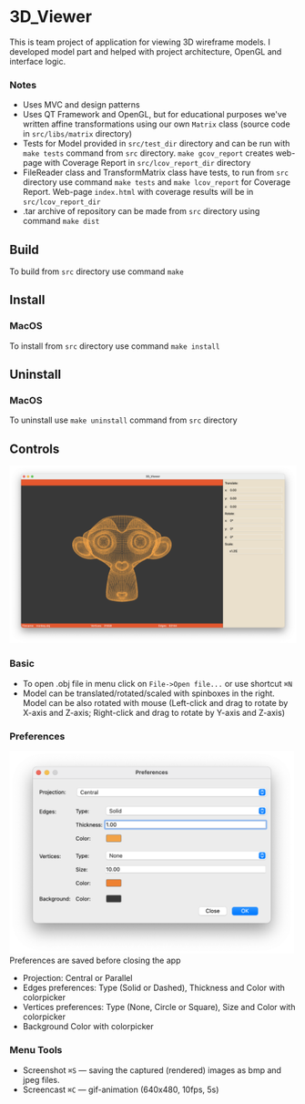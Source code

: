 # 3D_Viewer
This is team project of application for viewing 3D wireframe models. I developed model part and helped with project architecture, OpenGL and interface logic.
### Notes
- Uses MVC and design patterns
- Uses QT Framework and OpenGL, but for educational purposes we've written affine transformations using our own `Matrix` class (source code in `src/libs/matrix` directory)
- Tests for Model provided in `src/test_dir` directory and can be run with `make tests` command from `src` directory. `make gcov_report` creates web-page with Coverage Report in `src/lcov_report_dir` directory
- FileReader class and TransformMatrix class have tests, to run from `src` directory use command `make tests` and `make lcov_report` for Coverage Report. Web-page `index.html` with coverage results will be in `src/lcov_report_dir`
- .tar archive of repository can be made from `src` directory using command `make dist`

## Build
To build from `src` directory use command `make`

## Install
### MacOS
To install from `src` directory use command `make install`

## Uninstall
### MacOS
To uninstall use `make uninstall` command from `src` directory

## Controls
![3dviewer](misc/images/3DViewer.png)
### Basic
- To open .obj file in menu click on `File->Open file...` or use shortcut `⌘N`
- Model can be translated/rotated/scaled with spinboxes in the right. Model can be also rotated with mouse (Left-click and drag to rotate by X-axis and Z-axis; Right-click and drag to rotate by Y-axis and Z-axis)
### Preferences
<img src="misc/images/Preferences.png" alt="Preferences" style="width:500px;"/><br>
Preferences are saved before closing the app
- Projection: Central or Parallel
- Edges preferences: Type (Solid or Dashed), Thickness and Color with colorpicker
- Vertices preferences: Type (None, Circle or Square), Size and Color with colorpicker
- Background Color with colorpicker
### Menu Tools
- Screenshot `⌘S` — saving the captured (rendered) images as bmp and jpeg files.
- Screencast `⌘C` — gif-animation (640x480, 10fps, 5s)
